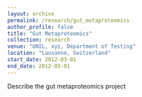 ```yaml
---
layout: archive
permalink: /research/gut_metaproteomics
author_profile: false
title: "Gut Metaproteomics"
collection: research
venue: "UNIL, xyz, Department of Testing"
location: "Lausanne, Switzerland"
start_date: 2012-03-01
end_date: 2012-03-01
---
```


Describe the gut metaproteomics project